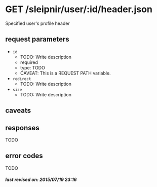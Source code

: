 # GET /sleipnir/user/:id/header.json

Specified user's profile header

## request parameters

- `id`
  - TODO: Write description
  - required
  - type: TODO
  - CAVEAT: This is a REQUEST PATH variable.
- `redirect`
  - TODO: Write description
- `size`
  - TODO: Write description

## caveats

## responses

TODO

## error codes

TODO

##### last revised on: 2015/07/19 23:16
